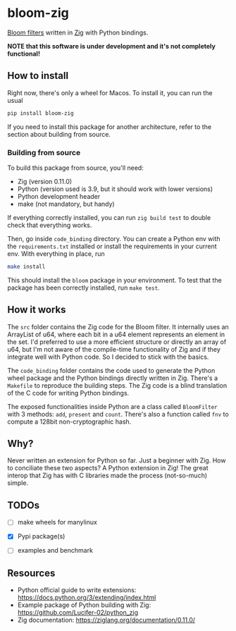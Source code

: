 # bloom-zig

[Bloom filters](https://en.wikipedia.org/wiki/Bloom_filter) written in
[Zig](https://ziglang.org/) with Python bindings.

**NOTE that this software is under development and it's not completely functional!**

## How to install

Right now, there's only a wheel for Macos. To install it, you can run the usual

```bash
pip install bloom-zig
```

If you need to install this package for another architecture, refer to the
section about building from source.


### Building from source

To build this package from source, you'll need:

- Zig (version 0.11.0)
- Python (version used is 3.9, but it should work with lower versions)
- Python development header
- make (not mandatory, but handy)

If everything correctly installed, you can run `zig build test` to double check
that everything works.

Then, go inside `code_binding` directory. You can create a Python env with the
`requirements.txt` installed or install the requirements in your current env.
With everything in place, run

```bash
make install
```

This should install the `bloom` package in your environment. To test that the
package has been correctly installed, run `make test`.


## How it works

The `src` folder contains the Zig code for the Bloom filter. It internally uses
an ArrayList of u64, where each bit in a u64 element represents an element in
the set. I'd preferred to use a more efficient structure or directly an array
of u64, but I'm not aware of the compile-time functionality of Zig and if they
integrate well with Python code. So I decided to stick with the basics.

The `code_binding` folder contains the code used to generate the Python wheel
package and the Python bindings directly written in Zig. There's a `Makefile`
to reproduce the building steps. The Zig code is a blind translation of the C
code for writing Python bindings.

The exposed functionalities inside Python are a class called `BloomFilter` with
3 methods: `add`, `present` and `count`. There's also a function called `fnv`
to compute a 128bit non-cryptographic hash.

## Why?

Never written an extension for Python so far. Just a beginner with Zig. How to
conciliate these two aspects? A Python extension in Zig! The great interop that
Zig has with C libraries made the process (not-so-much) simple.


## TODOs

- [ ] make wheels for manylinux
- [X] Pypi package(s)
- [ ] examples and benchmark


## Resources

- Python official guide to write extensions: https://docs.python.org/3/extending/index.html
- Example package of Python building with Zig: https://github.com/Lucifer-02/python_zig
- Zig documentation: https://ziglang.org/documentation/0.11.0/
